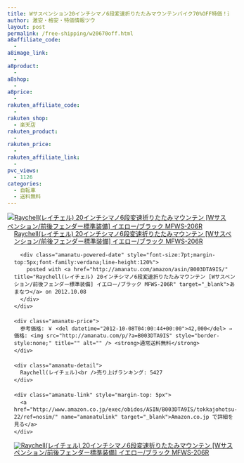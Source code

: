 ```yaml
---
title: Wサスペンション20インチシマノ6段変速折りたたみマウンテンバイク70%OFF特価！送料無料
author: 激安・格安・特価情報ツウ
layout: post
permalink: /free-shipping/w20670off.html
a8affiliate_code:
  - 
a8image_link:
  - 
a8product:
  - 
a8shop:
  - 
a8price:
  - 
rakuten_affiliate_code:
  - 
rakuten_shop:
  - 楽天店
rakuten_product:
  - 
rakuten_price:
  - 
rakuten_affiliate_link:
  - 
pvc_views:
  - 1126
categories:
  - 自転車
  - 送料無料
---
```

<div class="amanatu-box" style="margin-bottom:0px;">
  <div class="amanatu-image" style="float:left;">
    <a href="http://www.amazon.co.jp/exec/obidos/ASIN/B003DTA9IS/tokkajohotsu-22/ref=nosim/" name="amanatulink" target="_blank"><img src="http://i2.wp.com/ecx.images-amazon.com/images/I/41eFKMC0k1L._SL160_.jpg?w=546" alt="Raychell(レイチェル) 20インチシマノ6段変速折りたたみマウンテン [Wサスペンション/前後フェンダー標準装備] イエロー/ブラック MFWS-206R" style="border: none;" data-recalc-dims="1" /></a>
  </div>
  
  <div class="amanatu-info" style="float:left;margin-left:15px;line-height:120%">
    <div class="amanatu-name" style="margin-bottom:10px;line-height:120%">
      <a href="http://www.amazon.co.jp/exec/obidos/ASIN/B003DTA9IS/tokkajohotsu-22/ref=nosim/" name="amanatulink" target="_blank">Raychell(レイチェル) 20インチシマノ6段変速折りたたみマウンテン [Wサスペンション/前後フェンダー標準装備] イエロー/ブラック MFWS-206R</a> 
      
      <div class="amanatu-powered-date" style="font-size:7pt;margin-top:5px;font-family:verdana;line-height:120%">
        posted with <a href="http://amanatu.com/amazon/asin/B003DTA9IS/" title="Raychell(レイチェル) 20インチシマノ6段変速折りたたみマウンテン [Wサスペンション/前後フェンダー標準装備] イエロー/ブラック MFWS-206R" target="_blank">あまなつ</a> on 2012.10.08
      </div>
    </div>
    
    <div class="amanatu-price">
      参考価格: ￥ <del datetime="2012-10-08T04:00:44+00:00">42,000</del> → 価格: <img src="http://amanatu.com/p/?a=B003DTA9IS" style="border-style:none;" title="" alt="" /> <strong>通常送料無料</strong>
    </div>
    
    <div class="amanatu-detail">
      Raychell(レイチェル)<br />売り上げランキング: 5427
    </div>
    
    <div class="amanatu-link" style="margin-top: 5px">
      <a href="http://www.amazon.co.jp/exec/obidos/ASIN/B003DTA9IS/tokkajohotsu-22/ref=nosim/" name="amanatulink" target="_blank">Amazon.co.jp で詳細を見る</a>
    </div>
  </div>
  
  <div class="amanatu-footer" style="clear: left">
  </div>
  
  <div class="amanatu-imageset">
    <div class="amanatu-image" style="float:left;">
      <a href="http://www.amazon.co.jp/exec/obidos/ASIN/B003DTA9IS/tokkajohotsu-22/ref=nosim/" name="amanatulink" target="_blank"><img src="http://i2.wp.com/ecx.images-amazon.com/images/I/515aT%2Bae05L._AA160_.jpg?w=546" alt="Raychell(レイチェル) 20インチシマノ6段変速折りたたみマウンテン [Wサスペンション/前後フェンダー標準装備] イエロー/ブラック MFWS-206R" style="border: none;" data-recalc-dims="1" /></a>
    </div>
    
    <div class="amanatu-image" style="float:left;">
      <a href="http://www.amazon.co.jp/exec/obidos/ASIN/B003DTA9IS/tokkajohotsu-22/ref=nosim/" name="amanatulink" target="_blank"><img src="http://i2.wp.com/ecx.images-amazon.com/images/I/51J%2BIxlM4EL._AA160_.jpg?w=546" alt="Raychell(レイチェル) 20インチシマノ6段変速折りたたみマウンテン [Wサスペンション/前後フェンダー標準装備] イエロー/ブラック MFWS-206R" style="border: none;" data-recalc-dims="1" /></a>
    </div>
    
    <div class="amanatu-image" style="float:left;">
      <a href="http://www.amazon.co.jp/exec/obidos/ASIN/B003DTA9IS/tokkajohotsu-22/ref=nosim/" name="amanatulink" target="_blank"><img src="http://i2.wp.com/ecx.images-amazon.com/images/I/515VUYqV43L._AA160_.jpg?w=546" alt="Raychell(レイチェル) 20インチシマノ6段変速折りたたみマウンテン [Wサスペンション/前後フェンダー標準装備] イエロー/ブラック MFWS-206R" style="border: none;" data-recalc-dims="1" /></a>
    </div>
    
    <div class="amanatu-image" style="float:left;">
      <a href="http://www.amazon.co.jp/exec/obidos/ASIN/B003DTA9IS/tokkajohotsu-22/ref=nosim/" name="amanatulink" target="_blank"><img src="http://i0.wp.com/ecx.images-amazon.com/images/I/412KuJJfIdL._AA160_.jpg?w=546" alt="Raychell(レイチェル) 20インチシマノ6段変速折りたたみマウンテン [Wサスペンション/前後フェンダー標準装備] イエロー/ブラック MFWS-206R" style="border: none;" data-recalc-dims="1" /></a>
    </div>
    
    <div class="amanatu-image" style="float:left;">
      <a href="http://www.amazon.co.jp/exec/obidos/ASIN/B003DTA9IS/tokkajohotsu-22/ref=nosim/" name="amanatulink" target="_blank"><img src="http://i1.wp.com/ecx.images-amazon.com/images/I/41xqufLP6BL._AA160_.jpg?w=546" alt="Raychell(レイチェル) 20インチシマノ6段変速折りたたみマウンテン [Wサスペンション/前後フェンダー標準装備] イエロー/ブラック MFWS-206R" style="border: none;" data-recalc-dims="1" /></a>
    </div>
    
    <div class="amanatu-image" style="float:left;">
      <a href="http://www.amazon.co.jp/exec/obidos/ASIN/B003DTA9IS/tokkajohotsu-22/ref=nosim/" name="amanatulink" target="_blank"><img src="http://i0.wp.com/ecx.images-amazon.com/images/I/41TqDB9oUxL._AA160_.jpg?w=546" alt="Raychell(レイチェル) 20インチシマノ6段変速折りたたみマウンテン [Wサスペンション/前後フェンダー標準装備] イエロー/ブラック MFWS-206R" style="border: none;" data-recalc-dims="1" /></a>
    </div>
    
    <div class="amanatu-footer" style="clear: left">
    </div>
  </div>
</div>